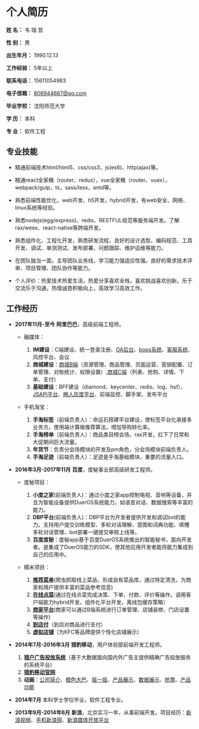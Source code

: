 
# **个人简历**

**姓    名：**  韦 瑞 哲

**性    别：**  男

**出生年月：**  1990.12.13

**工作经验：**  5年以上

**联系电话：**  15611054983

**电子信箱：**  806944687@qq.com

**毕业学校：**  沈阳师范大学

**学    历：**  本科

**专    业：**  软件工程

## **专业技能**

- 精通前端技术html/html5、css/css3、js(es6)、http(ajax)等。

- 精通react全家桶（router、redux），vue全家桶（router、vuex），webpack/gulp，ts，sass/less，antd等。

- 熟悉前端性能优化，web开发、h5开发，hybrid开发，有web安全、网络、linux系统等经验。

- 熟悉nodejs(egg/express)、redis、RESTFUL规范等服务端开发。了解rax/weex、react-native等跨端开发。

- 熟悉组件化、工程化开发，熟悉研发流程，良好的设计选型、编码规范、工具开发、调试、单测测试、发布部署、问题跟踪、维护运维等能力。

- 在团队独当一面，主导团队业务线，学习能力强适应性强。良好的需求技术评审、项目管理、团队协作等能力。

- 个人评价：热爱技术热爱生活，热爱分享喜欢全栈，喜欢挑战喜欢创新。乐于交流乐于沟通，热情诚恳积极向上，高效学习高效工作。

## **工作经历**

- **2017年11月-至今** **阿里巴巴**，高级前端工程师。

  * 融媒体：
    1. **IM建设**：C端建设、统一登录注册、[OA后台](https://study.xuexi.cn/partyoa/index.html)、[bops系统](https://bops-ui.xuexi.cn/)、[客服系统](https://bmp.xuexi.cn/)、风控平台、会议
    2. **商城建设**：[商城B端](https://shangcheng.xuexi.cn/bmall/index.html)（资源管理、商品管理、页面运营、营销配置、订单管理、对账统计、权限设置）,[商城C端](https://mall.xuexi.cn/index.html)（列表、抢购、详情、下单、支付）
    3. **基础建设**：BFF建设（diamond、keycenter、redis、log、hsf）、[JSAPI平台](https://jsapi-pre.xxptcs.com/)、[圈人灰度平台](https://work.xuexi.cn/index)、前端监控、脚手架、发布平台
      
  * 手机淘宝：
    1. **手淘标签**（前端负责人）：命运石搭建平台建设，使标签平台化承接多业务方。使用端计算做推荐算法，增加导购转化率。
    2. **手淘榜单**（前端负责人）：商品类目榜会场，rax开发，扛下了日常和大促期间巨大流量。
    3. **年货节**：负责分会场模块的开发及pm角色，分会场模块前端负责人。
    4. **手淘足迹**（前端负责人）：足迹是手淘基础模块，重要的流量入口。
  
- **2016年3月-2017年11月** **百度**，度秘事业部高级研发工程师。

  * 度秘项目：
    1. **小度之家**(前端负责人)：通过小度之家app控制电视、音响等设备，并且为智能设备提供DuerOS系统能力，如语音对话、数据搜索等丰富的能力。
    2. **DBP平台**(前端负责人)：DBP平台为开发者提供开发和调试bot的能力。支持用户提交训练模型、多轮对话理解、意图和词典功能、填槽多轮对话管理、bot部署一键提交审核上线等。
    3. **百度度秘**：度秘app基于百度DuerOS系统推出的智能秘书，面向开发者。是集成了DuerOS能力的SDK，使其他应用开发者能将能力集成到自己的应用中。

  * 糯米项目：
    1. **[推荐菜单](bainuo://component?compid=t10recommend&comppage=list&merchantId=1685873)**(爬虫抓取线上菜品，形成自有菜品库，通过特定清洗，为商家和用户提供丰富的菜品参考信息)
    2. **[在线点菜](https://t10ocs.nuomi.com/diancaiui/wap/dishlist?merchant_id=32074308)**(通过在线点菜完成决策、下单、付款、评价等操作。调用客户端能力hybrid开发，组件化平台开发，离线包缓存策略）
    3. **[商家平台](https://mct.y.nuomi.com/index?page=true)**(商家可以通过B端系统进行订单管理、店铺装修、门店设置等操作)
    4. **[到店付](https://t10sc.nuomi.com/paynow/wap/order?goods_type=1018&merchant_id=1378266)**（到店对商品进行支付）
    5. **[虚拟店铺](bainuo://component?compid=t10brands&comppage=brands)**（为KFC等品牌提供个性化店铺展示）

- **2014年7月-2016年3月** **猎豹移动**，用户体验部前端开发工程师。
    1. **[猎户广告投放系统](https://ori.cmcm.com/)**（基于大数据面向国内外广告主提供精确广告投放服务的系统平台）
    2. **[猎豹移动官网](https://www.cmcm.com/)**
    3. **动画**：[公司简介](http://cn.cmcm.com/activity/introduction)、[橙色大巴](http://api.liebao.cn/market/bus2015)、[摇一摇](http://cn.cmcm.com/activity/cm-shake)、[产品展示](http://cn.cmcm.com/activity/cm-save-space-201503)、[数据展示](http://cn.cmcm.com/activity/financial-results/2014-q4)、[抢票](http://cn.cmcm.com/activity/qp201412)、[产品功能](http://cn.cmcm.com/activity/cm-qlpd)

- **2014年7月** 本科学士学位毕业，软件工程专业。

- **2013年9月-2014年6月** **新浪**，北京实习一年，从事前端开发。项目经历：[新浪视频](http://video.sina.com.cn)、[手机新浪网](http://3g.sina.com.cn/?vt=4)、[新浪媒体开放平台](http://mp.sina.com.cn)
